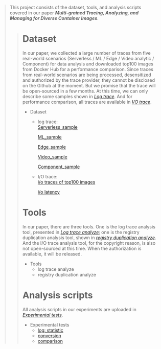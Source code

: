 > This project consists of the dataset, tools, and analysis scripts covered in our paper ***Multi-grained Tracing, Analyzing, and Managing for Diverse Container Images***.
>># Dataset
>>In our paper, we collected a large number of traces from five real-world scenarios (Serverless / ML / Edge / Video analytic / Component) for data analysis and downloaded top100 images from Docker Hub for a performance comparison. Since traces from real-world scenarios are being processed, desensitized and authorized by the trace provider, they cannot be disclosed on the Github at the moment. But we promise that the trace will be open-sourced in a few months. At this time, we can only describe some samples shown in [*Log trace*](DataSet/Log_trace_sample). 
>>And for performance comparison, all traces are available in [*I/O trace*](DataSet/IO_trace).
>> - Dataset
>>   - log trace:   
>>        [Serverless_sample](DataSet/Log_trace_sample/serverless_sample.json)
>>
>>        [ML_sample](DataSet/Log_trace_sample/ai_sample.json)
>>
>>        [Edge_sample](DataSet/Log_trace_sample/edge_sample.json)
>>
>>        [Video_sample](DataSet/Log_trace_sample/video_sample.json)
>>
>>        [Component_sample](DataSet/Log_trace_sample/component_sample.json)
>>   - I/O trace:  
>>        [i/o traces of top100 images](DataSet/IO_trace/Accessed_file.csv)
>>
>>        [i/o latency](DataSet/IO_trace/IO_latency.csv)
>># Tools
>>In our paper, there are three tools. One is the log trace analysis tool, presented in [*Log trace analyze*](Tools/Log_trace_analyze); one is the registry duplication analysis tool, shown in [*registry duplication analyze*](Tools/Deduplication). And the I/O trace analysis tool, for the copyright reason, is also not open-sourced at this time. When the authorization is available, it will be released. 
>>- Tools
>>   - log trace analyze
>>   - registry duplication analyze
>># Analysis scripts
>>All analysis scripts in our experiments are uploaded in [*Experimental tests*](Experimental_tests).
>>- Experimental tests
>>   - [log: statistic](Experimental_tests/Log_metrics_collected/collect_log_metrics.py)
>>   - [conversion](Experimental_tests/Image_conversion/image_conversion.py)
>>   - [comparison](Experimental_tests/Image_startup/main.go)
